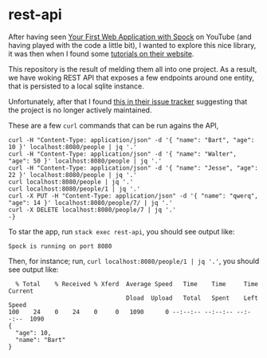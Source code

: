 # rest-api

After having seen [Your First Web Application with Spock](https://www.youtube.com/watch?v=Orm-jIIgVD0) on YouTube (and having played with the code a little bit), I wanted to explore this nice library, it was then when I found some [tutorials on their website](https://www.spock.li/tutorials/).

This repository is the result of melding them all into one project. As a result, we have woking REST API that exposes a few endpoints around one entity, that is persisted to a local sqlite instance.

Unfortunately, after that I found [this in their issue tracker](https://github.com/agrafix/Spock/issues/164) suggesting that the project is no longer actively maintained.

These are a few `curl` commands that can be run agains the API,
```
curl -H "Content-Type: application/json" -d '{ "name": "Bart", "age": 10 }' localhost:8080/people | jq '.'
curl -H "Content-Type: application/json" -d '{ "name": "Walter", "age": 50 }' localhost:8080/people | jq '.'
curl -H "Content-Type: application/json" -d '{ "name": "Jesse", "age": 22 }' localhost:8080/people | jq '.'
curl localhost:8080/people | jq '.'
curl localhost:8080/people/1 | jq '.'
curl -X PUT -H "Content-Type: application/json" -d '{ "name": "qwerq", "age": 14 }' localhost:8080/people/7/ | jq '.'
curl -X DELETE localhost:8080/people/7 | jq '.'
-}
```

To star the app, run `stack exec rest-api`, you should see output like:
```
Spock is running on port 8080
```

Then, for instance; run, `curl localhost:8080/people/1 | jq '.'`, you should see output like:
```
  % Total    % Received % Xferd  Average Speed   Time    Time     Time  Current
                                 Dload  Upload   Total   Spent    Left  Speed
100    24    0    24    0     0   1090      0 --:--:-- --:--:-- --:--:--  1090
{
  "age": 10,
  "name": "Bart"
}
```